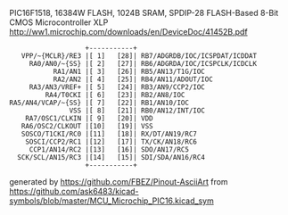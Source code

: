 PIC16F1518, 16384W FLASH, 1024B SRAM, SPDIP-28
FLASH-Based 8-Bit CMOS Microcontroller XLP
http://ww1.microchip.com/downloads/en/DeviceDoc/41452B.pdf


	                   +-----------+
	   VPP/~{MCLR}/RE3 |[ 1]   [28]| RB7/ADGRDB/IOC/ICSPDAT/ICDDAT
	     RA0/AN0/~{SS} |[ 2]   [27]| RB6/ADGRDA/IOC/ICSPCLK/ICDCLK
	           RA1/AN1 |[ 3]   [26]| RB5/AN13/T1G/IOC
	           RA2/AN2 |[ 4]   [25]| RB4/AN11/ADOUT/IOC
	     RA3/AN3/VREF+ |[ 5]   [24]| RB3/AN9/CCP2/IOC
	         RA4/T0CKI |[ 6]   [23]| RB2/AN8/IOC
	RA5/AN4/VCAP/~{SS} |[ 7]   [22]| RB1/AN10/IOC
	               VSS |[ 8]   [21]| RB0/AN12/INT/IOC
	    RA7/OSC1/CLKIN |[ 9]   [20]| VDD
	   RA6/OSC2/CLKOUT |[10]   [19]| VSS
	   SOSCO/T1CKI/RC0 |[11]   [18]| RX/DT/AN19/RC7
	    SOSCI/CCP2/RC1 |[12]   [17]| TX/CK/AN18/RC6
	     CCP1/AN14/RC2 |[13]   [16]| SDO/AN17/RC5
	  SCK/SCL/AN15/RC3 |[14]   [15]| SDI/SDA/AN16/RC4
	                   +-----------+


generated by https://github.com/FBEZ/Pinout-AsciiArt from https://github.com/ask6483/kicad-symbols/blob/master/MCU_Microchip_PIC16.kicad_sym